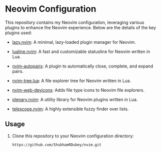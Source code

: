 # Neovim Configuration

This repository contains my Neovim configuration, leveraging various plugins to enhance the Neovim experience. Below are the details of the key plugins used:

- [lazy.nvim](https://github.com/folke/lazy.nvim): A minimal, lazy-loaded plugin manager for Neovim.

- [lualine.nvim](https://github.com/hoob3rt/lualine.nvim): A fast and customizable statusline for Neovim written in Lua.

- [nvim-autopairs](https://github.com/windwp/nvim-autopairs): A plugin to automatically close, complete, and expand pairs.

- [nvim-tree.lua](https://github.com/kyazdani42/nvim-tree.lua): A file explorer tree for Neovim written in Lua.

- [nvim-web-devicons](https://github.com/kyazdani42/nvim-web-devicons): Adds file type icons to Neovim file explorers.

- [plenary.nvim](https://github.com/nvim-lua/plenary.nvim): A utility library for Neovim plugins written in Lua.

- [telescope.nvim](https://github.com/nvim-telescope/telescope.nvim): A highly extensible fuzzy finder over lists.

## Usage

1. Clone this repository to your Neovim configuration directory:

   ```bash
   https://github.com/ShubhamRDubey/nvim.git
   ```
